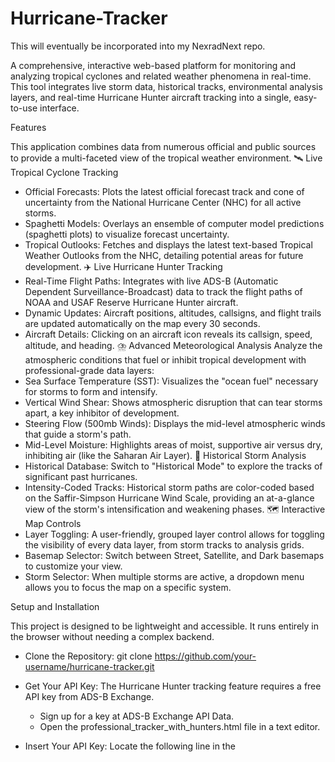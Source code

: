 # Hurricane-Tracker

This will eventually be incorporated into my NexradNext repo. 

A comprehensive, interactive web-based platform for monitoring and analyzing tropical cyclones and related weather phenomena in real-time. This tool integrates live storm data, historical tracks, environmental analysis layers, and real-time Hurricane Hunter aircraft tracking into a single, easy-to-use interface.

Features

This application combines data from numerous official and public sources to provide a multi-faceted view of the tropical weather environment.
🛰️ Live Tropical Cyclone Tracking
 * Official Forecasts: Plots the latest official forecast track and cone of uncertainty from the National Hurricane Center (NHC) for all active storms.
 * Spaghetti Models: Overlays an ensemble of computer model predictions (spaghetti plots) to visualize forecast uncertainty.
 * Tropical Outlooks: Fetches and displays the latest text-based Tropical Weather Outlooks from the NHC, detailing potential areas for future development.
✈️ Live Hurricane Hunter Tracking
 * Real-Time Flight Paths: Integrates with live ADS-B (Automatic Dependent Surveillance-Broadcast) data to track the flight paths of NOAA and USAF Reserve Hurricane Hunter aircraft.
 * Dynamic Updates: Aircraft positions, altitudes, callsigns, and flight trails are updated automatically on the map every 30 seconds.
 * Aircraft Details: Clicking on an aircraft icon reveals its callsign, speed, altitude, and heading.
⛈️ Advanced Meteorological Analysis
Analyze the atmospheric conditions that fuel or inhibit tropical development with professional-grade data layers:
 * Sea Surface Temperature (SST): Visualizes the "ocean fuel" necessary for storms to form and intensify.
 * Vertical Wind Shear: Shows atmospheric disruption that can tear storms apart, a key inhibitor of development.
 * Steering Flow (500mb Winds): Displays the mid-level atmospheric winds that guide a storm's path.
 * Mid-Level Moisture: Highlights areas of moist, supportive air versus dry, inhibiting air (like the Saharan Air Layer).
📖 Historical Storm Analysis
 * Historical Database: Switch to "Historical Mode" to explore the tracks of significant past hurricanes.
 * Intensity-Coded Tracks: Historical storm paths are color-coded based on the Saffir-Simpson Hurricane Wind Scale, providing an at-a-glance view of the storm's intensification and weakening phases.
🗺️ Interactive Map Controls
 * Layer Toggling: A user-friendly, grouped layer control allows for toggling the visibility of every data layer, from storm tracks to analysis grids.
 * Basemap Selector: Switch between Street, Satellite, and Dark basemaps to customize your view.
 * Storm Selector: When multiple storms are active, a dropdown menu allows you to focus the map on a specific system.
   
Setup and Installation

This project is designed to be lightweight and accessible. It runs entirely in the browser without needing a complex backend.
 * Clone the Repository:
   git clone https://github.com/your-username/hurricane-tracker.git
 * Get Your API Key:
   The Hurricane Hunter tracking feature requires a free API key from ADS-B Exchange.
   * Sign up for a key at ADS-B Exchange API Data.
   * Open the professional_tracker_with_hunters.html file in a text editor.
 * Insert Your API Key:
   Locate the following line in the <script> section and replace the placeholder with your key:
   // !!! IMPORTANT: REPLACE WITH YOUR KEY !!!
API_KEY: 'YOUR_ADS-B_EXCHANGE_API_KEY',

 * Run the Project:
   
   Simply open the professional_tracker_with_hunters.html file in any modern web browser.
Credits and Data Sources
This project would not be possible without the open data and software provided by the following organizations:
 * National Hurricane Center (NHC): For providing the foundational tropical cyclone advisories, text outlooks, and forecast data.
 * Florida Division of Emergency Management (FDEM): For providing the processed GeoJSON feeds for active storms, which simplifies the visualization of cones, tracks, and spaghetti models.
 * ADS-B Exchange: For offering the accessible, real-time API for tracking Hurricane Hunter aircraft.
 * NOAA Environmental Modeling Center (EMC): For the public Web Map Services (WMS) that provide the advanced analysis layers from the GFS model.
 * Leaflet.js: The core open-source mapping library that powers the entire interactive map.
 * OpenStreetMap & CartoDB: For the high-quality, free-to-use base map tiles.
 * Flaticon: For the airplane icon used for the Hurricane Hunter tracker.
Contributing
Contributions are welcome and appreciated! If you have an idea for a new feature or have found a bug, please feel free to:
 * Open an issue to discuss the change.
 * Fork the repository and submit a pull request.
   
License

This project is licensed under the MIT License. See the LICENSE file for full details.
Disclaimer
This tool is for informational and educational purposes only. It should NOT be used for making life-or-death decisions. Always consult official information and follow the guidance issued by the National Hurricane Center and your local authorities.
